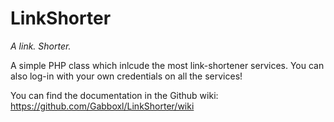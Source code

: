 # LinkShorter

_A link. Shorter._

A simple PHP class which inlcude the most link-shortener services.
You can also log-in with your own credentials on all the services!

You can find the documentation in the Github wiki: https://github.com/Gabboxl/LinkShorter/wiki
